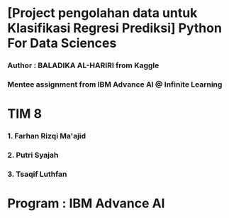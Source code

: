 # [Project pengolahan data untuk Klasifikasi Regresi Prediksi] Python For Data Sciences
### Author : BALADIKA AL-HARIRI from Kaggle
### Mentee assignment from IBM Advance AI @ Infinite Learning

# TIM 8
### 1. Farhan Rizqi Ma'ajid
### 2. Putri Syajah
### 3. Tsaqif Luthfan

# Program : IBM Advance AI

